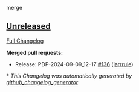 merge

## [Unreleased](https://github.com/jarrrule/actions-playground/tree/HEAD)

[Full Changelog](https://github.com/jarrrule/actions-playground/compare/PDP-2024-09-09_12-21...HEAD)

**Merged pull requests:**

- Release: PDP-2024-09-09\_12-17 [\#136](https://github.com/jarrrule/actions-playground/pull/136) ([jarrrule](https://github.com/jarrrule))



\* *This Changelog was automatically generated by [github_changelog_generator](https://github.com/github-changelog-generator/github-changelog-generator)*
